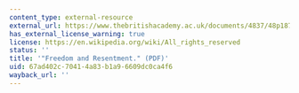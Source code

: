 ```yaml
---
content_type: external-resource
external_url: https://www.thebritishacademy.ac.uk/documents/4837/48p187.pdf
has_external_license_warning: true
license: https://en.wikipedia.org/wiki/All_rights_reserved
status: ''
title: '"Freedom and Resentment." (PDF)'
uid: 67ad402c-7041-4a83-b1a9-6609dc0ca4f6
wayback_url: ''
---
```

